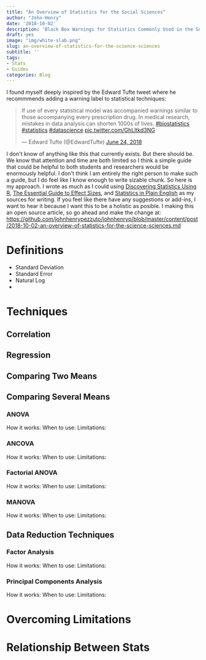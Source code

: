 ```yaml
---
title: "An Overview of Statistics for the Social Sciences"
author: "John-Henry"
date: '2018-10-02'
description: 'Black Box Warnings for Statistics Commonly Used in the Social Sciences'
draft: yes
image: "img/white-slab.png"
slug: an-overview-of-statistics-for-the-science-sciences
subtitle: ''
tags:
- Stats
- Guides
categories: Blog
---
```



I found myself deeply inspired by the Edward Tufte tweet where he recommmends adding a warning label to statistical techniques:

<div class="center">
<blockquote class="twitter-tweet" data-lang="en"><p lang="en" dir="ltr">If use of every statistical model was accompanied warnings similar to those accompanying every prescription drug.   In medical research, mistakes in data analysis can shorten 1000s of lives.  <a href="https://twitter.com/hashtag/biostatistics?src=hash&amp;ref_src=twsrc%5Etfw">#biostatistics</a> <a href="https://twitter.com/hashtag/statistics?src=hash&amp;ref_src=twsrc%5Etfw">#statistics</a> <a href="https://twitter.com/hashtag/datascience?src=hash&amp;ref_src=twsrc%5Etfw">#datascience</a> <a href="https://t.co/GhLltkd3NG">pic.twitter.com/GhLltkd3NG</a></p>&mdash; Edward Tufte (@EdwardTufte) <a href="https://twitter.com/EdwardTufte/status/1010912547745263616?ref_src=twsrc%5Etfw">June 24, 2018</a></blockquote>
<script async src="https://platform.twitter.com/widgets.js" charset="utf-8"></script>

</div>

I don't know of anything like this that currently exists. But there should be. We know that attention and time are both limited so I think a simple guide that could be helpful to both students and researchers would be enormously helpful. I don't think I am entirely the right person to make such a guide, but I do feel like I know enough to write sizable chunk. So here is my approach. I wrote as much as I could using [Discovering Statistics Using R](https://www.amazon.com/Discovering-Statistics-Using-Andy-Field/dp/1446200469), [The Essential Guide to Effect Sizes](https://www.amazon.com/Essential-Guide-Effect-Sizes-Interpretation/dp/0521142466/ref=sr_1_1?s=books&ie=UTF8&qid=1538503386&sr=1-1&keywords=the+essential+guide+to+effect+sizes&dpID=51ve3-1lhoL&preST=_SY291_BO1,204,203,200_QL40_&dpSrc=srch), and [Statistics in Plain English](https://www.amazon.com/Statistics-Plain-English-Third-Timothy/dp/041587291X/ref=sr_1_2?s=books&ie=UTF8&qid=1538503418&sr=1-2&keywords=statistics+in+plain+english+4th+edition) as my sources for writing. If you feel like there have any suggestions or add-ins, I want to hear it because I want this to be a holistic as posible. I making this an open source article, so go ahead and make the change at: https://github.com/johnhenrypezzuto/johnhenryp/blob/master/content/post/2018-10-02-an-overview-of-statistics-for-the-science-sciences.md


# Definitions
* Standard Deviation
* Standard Error
* Natural Log
* 

# Techniques

## Correlation

## Regression

## Comparing Two Means

## Comparing Several Means

### ANOVA
How it works: 
When to use:
Limitations:

### ANCOVA
How it works: 
When to use:
Limitations:

### Factorial ANOVA
How it works: 
When to use:
Limitations:

### MANOVA
How it works: 
When to use:
Limitations:

## Data Reduction Techniques

### Factor Analysis
How it works: 
When to use:
Limitations:

### Principal Components Analysis
How it works: 
When to use:
Limitations:



# Overcoming Limitations



# Relationship Between Stats